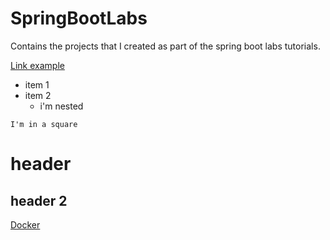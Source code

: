 # SpringBootLabs
Contains the projects that I created as part of the spring boot labs tutorials.

[Link example](https://docs.google.com/spreadsheets/d/1itKzbmhJfhhEdxjnZUbodz0vzlJsDbMrQRfObObNplo/edit#gid=670779045)

* item 1
* item 2
  * i'm nested
  
```
I'm in a square
```
# header
## header 2

[Docker](docker)
